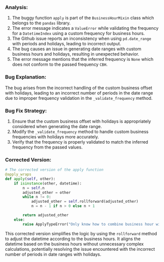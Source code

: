 ### Analysis:
1. The buggy function `apply` is part of the `BusinessHourMixin` class which belongs to the `pandas` library.
2. The error message indicates a `ValueError` while validating the frequency for a `DatetimeIndex` using a custom frequency for business hours.
3. The Github issue reports an inconsistency when using `pd.date_range` with periods and holidays, leading to incorrect output.
4. The bug causes an issue in generating date ranges with custom business hours and holidays, resulting in unexpected behavior.
5. The error message mentions that the inferred frequency is `None` which does not conform to the passed frequency `CBH`.

### Bug Explanation:
The bug arises from the incorrect handling of the custom business offset with holidays, leading to an incorrect number of periods in the date range due to improper frequency validation in the `_validate_frequency` method.

### Bug Fix Strategy:
1. Ensure that the custom business offset with holidays is appropriately considered when generating the date range.
2. Modify the `_validate_frequency` method to handle custom business frequencies with holidays more accurately.
3. Verify that the frequency is properly validated to match the inferred frequency from the passed values.

### Corrected Version:
```python
# The corrected version of the apply function
@apply_wraps
def apply(self, other):
    if isinstance(other, datetime):
        n = self.n
        adjusted_other = other
        while n != 0:
            adjusted_other = self.rollforward(adjusted_other)
            n = n - 1 if n > 0 else n + 1
        
        return adjusted_other
    else:
        raise ApplyTypeError("Only know how to combine business hour with datetime")
``` 

This corrected version simplifies the logic by using the `rollforward` method to adjust the datetime according to the business hours. It aligns the datetime based on the business hours without unnecessary complex calculations, potentially resolving the issue encountered with the incorrect number of periods in date ranges with holidays.
